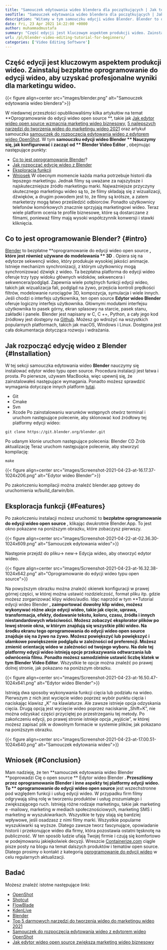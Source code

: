 ```yaml
---
title: "Samouczek edytowania wideo blendera dla początkujących | Jak to działa" 
seoTitle: "Samouczek edytowania wideo blendera dla początkujących | Jak to działa" 
description: "Witamy w tym samouczku edycji wideo Blender. Blender to open source, oferuje efekty, animacje, filtry, podgląd na żywo i obsługę dodawania obrazów." 
date: Fri, 23 Apr 2021 14:22:00 +0000
author: muhammadmustafa
summary: "Część edycji jest kluczowym aspektem produkcji wideo. Zainstaluj bezpłatne oprogramowanie do edycji wideo, aby uzyskać profesjonalne wyniki dla marketingu wideo." 
url: /pl/blender-video-editing-tutorial-for-beginners/
categories: ['Video Editing Software']
---
```


## Część edycji jest kluczowym aspektem produkcji wideo. Zainstaluj bezpłatne oprogramowanie do edycji wideo, aby uzyskać profesjonalne wyniki dla marketingu wideo.

{{< figure align=center src="images/blender.png" alt="Samouczek edytowania wideo blendera">}}

W niedawnej przeszłości opublikowaliśmy kilka artykułów na temat **Oprogramowanie do edycji wideo open source **, takie jak [Jak edytor wideo open source wzmacnia marketing wideo biznesowy][1], [5 najlepszych narzędzi do tworzenia wideo do marketingu wideo 2021][ 2] oraz artykuł samouczka [samouczek do rozpoczęcia edytowania wideo z edytorem wideo OpenShot][3]. W tym  **samouczku edycji wideo Blender **  Nauczymy się, jak konfigurować i zacząć od ** Blender Video Editor** , obejmując następujące punkty:
  * [Co to jest oprogramowanie Blender][4]?
  * [Jak rozpocząć edycję wideo z Blender][5]
  * [Eksploracja funkcji][6]
  * [Wniosek][7]
W obecnym momencie każda marka potrzebuje historii dla lepszego marketingu. Jednak filmy są uważane za najszybsze i najskuteczniejsze źródło marketingu marki. Najważniejsze przyczyny skutecznego marketingu wideo są to, że filmy składają się z wizualizacji, dźwięków, a drugim powodem jest to, że filmy są krótsze, a zatem marketerzy mogą łatwo prześledzić odbiorców. Ponadto użytkownicy telefonów komórkowych znacznie sprzyjają marketingowi wideo. Teraz wiele platform ocenia te profile biznesowe, które są dostarczane z filmami, ponieważ filmy mają wysoki współczynnik konwersji i stawki kliknięcia.

## Co to jest oprogramowanie Blender?   {#intro}
[Blender][8] to bezpłatne **oprogramowanie do edycji wideo open source **, które jest również używane do modelowania ** 3D** . Opiera się na edytorze sekwencji wideo, który produkuje wysokiej jakości animacje. Istnieje mechanizm synchronizacji, z którym użytkownicy mogą synchronizować dźwięk z wideo. Ta bezpłatna platforma do edycji wideo oferuje trzy typy widoku głównych widoków, sekwencera i sekwencera/podgląd. Zapewnia wiele potężnych funkcji edycji wideo, takich jak wizualizacja fali, podgląd na żywo, przejścia kontroli prędkości filtrów, modelowanie rurociągów 3D, kompozycja, symulacja i wiele innych.
Jeśli chodzi o interfejs użytkownika, ten open source  **Edytor wideo Blender**  oferuje logiczny interfejs użytkownika. Głównymi modułami interfejsu użytkownika to pasek górny, ekran splasowy na starcie, pasek stanu, zakładki i panele. Blender jest napisany w C, C ++, Python, a cały jego kod źródłowy jest dostępny na [Github][9]. Możesz go wdrożyć na wszystkich popularnych platformach, takich jak macOS, Windows i Linux. Dostępna jest cała dokumentacja dotycząca rozwoju i wdrażania.

## Jak rozpocząć edycję wideo z Blender   {#Installation}
W tej sekcji samouczka edytowania wideo  **Blender**  nauczymy się instalować edytor wideo typu open source. Procedura instalacji jest łatwa i prosta. Po pierwsze, używam MacBooka, więc upewnij się, że zainstalowałeś następujące wymagania. Ponadto możesz sprawdzić wymagania dotyczące innych platform [tutaj][10].
  * Git
  * Cmake
  * Svn
  * Xcode
Po zainstalowaniu warunków wstępnych otwórz terminal i uruchom następujące polecenie, aby sklonować kod źródłowy tej platformy edycji wideo:
```
git clone https://git.blender.org/blender.git
```
Po udanym klonie uruchom następujące polecenia:
Blender CD
Zrób aktualizację
Teraz uruchom następujące polecenie, aby stworzyć kompilację:
```
make
```

{{< figure align=center src="images/Screenshot-2021-04-23-at-16.17.37-1024x206.png" alt="Edytor wideo Blender">}}

Po zakończeniu kompilacji można znaleźć blender.app gotowy do uruchomienia w/build_darwin/bin.

## Eksploracja funkcji   {#Features}
Po zakończeniu instalacji możesz uruchomić to  **bezpłatne oprogramowanie do edycji wideo open source** , klikając dwukrotnie Blender.App. To jest okno pokazane na poniższym obrazku, które zobaczysz pierwszy.

{{< figure align=center src="images/Screenshot-2021-04-22-at-02.36.30-1024x609.png" alt="Samouczek edytowania wideo">}}

Następnie przejdź do pliku-> new-> Edycja wideo, aby otworzyć edytor wideo.

{{< figure align=center src="images/Screenshot-2021-04-23-at-16.32.38-1024x642.png" alt="Oprogramowanie do edycji wideo typu open source">}}

Na powyższym obrazku można znaleźć okienek konfiguracji w prawej górnej części, w której można ustawić rozdzielczość, format pliku itp. gdzie możesz zorganizować klipy wideo/audio.
Idąc naprzód w tym **Tutorial edycji wideo Blender **, zaimportować dowolny klip wideo, możesz wykonywać różne akcje edycji wideo, takie jak cięcie, uprawa, transformacja, efekty, dodawanie tekstu, koloru, czasu, źródła i innych niestandardowych właściwości. Możesz zobaczyć eksplorator plików po lewej stronie okna, w którym znajdują się wszystkie pliki wideo. Na środku ekranu tego  **oprogramowania do edycji wideo open source znajduje się na żywo na żywo. Możesz powiększyć lub powiększyć i ułamkowe powiększenie podglądu w zależności od preferencji. Możesz zmienić orientację wideo w zależności od twojego wyboru. Na dole tej platformy edycji wideo istnieją opcje przekazywania odtwarzania lub odwrócenia filmu. Ponadto możesz samodzielnie ustawić liczbę klatek w tym**   Blender Video Editor**. Wszystkie te opcje można znaleźć po prawej dolnej stronie, jak pokazano na poniższym obrazku.

{{< figure align=center src="images/Screenshot-2021-04-23-at-16.50.47-1024x641.png" alt="Edytor wideo Blender">}}

Istnieją dwa sposoby wykonywania funkcji cięcia lub podziału na wideo. Pierwszym z nich jest wycięcie wideo poprzez wybór punktu cięcia i naciskając klawisz „K” na klawiaturze. Ale zawsze istnieje opcja odzyskania cięcia. Drugą opcją jest wycięcie wideo poprzez naciskanie „Shift+K”, nie można odzyskać części przyciętej po przestrzeganiu tej metody. Po zakończeniu edycji, po prawej stronie istnieje opcja „wyjście”, w której możesz zapisać plik w dowolnym formacie w systemie plików, jak pokazano na poniższym obrazku.

{{< figure align=center src="images/Screenshot-2021-04-23-at-17.00.51-1024x640.png" alt="Samouczek edytowania wideo">}}


## Wniosek   {#Conclusion}
Mam nadzieję, że ten **samouczek edytowania wideo Blender  **poprowadzi Cię o open source **  Edytor wideo Blender **. Przeszliśmy przez oprogramowanie Blender i inne aspekty tej platformy edycji wideo. To ** oprogramowanie do edycji wideo open source**  jest wszechstronne pod względem funkcji i usług edycji wideo. W przypadku firm filmy odgrywają silną rolę w tworzeniu produktów i usług zrozumiałego i zwiększającego ruch. Istnieją różne rodzaje marketingu, takie jak marketing e -mailowy, marketing w mediach społecznościowych, marketing SMS i marketing w wyszukiwarkach. Wszystkie te typy stają się bardziej wpływowe, jeśli osadzasz z nimi filmy marki. Wszystkie popularne wyszukiwarki są wyższe. Dlatego zawsze tworz fascynujące, opowiadanie historii i przekonujące wideo dla firmy, która pozostawia ostatni tęsknotę na publiczność. W ten sposób ludzie ufają Twojej firmie i czują się komfortowo w podejmowaniu jakiejkolwiek decyzji.
Wreszcie [Containerize.com][11] ciągle pisze posty na blogu na temat dalszych produktów i tematów open source. Dlatego prosimy o kontakt z kategorią [oprogramowanie do edycji wideo][12] w celu regularnych aktualizacji.

## Badać
Możesz znaleźć istotne następujące linki:
  * [OpenShot][13]
  * [Shotcut][14]
  * [FlowBlade][15]
  * [KdenLive][16]
  * [Blender][8]
  * [Top 5 darmowych narzędzi do tworzenia wideo do marketingu wideo 2021][2]
  * [Samouczek do rozpoczęcia edytowania wideo z edytorem wideo OpenShot][3]
  * [Jak edytor wideo open source zwiększa marketing wideo biznesowy][1]

  
[1]: https://blog.containerize.com/video-editing-software/how-video-editing-software-improves-business-video-marketing/
[2]: https://blog.containerize.com/video-editing-software/top-5-open-source-video-editor-software-for-video-marketing/
[3]: https://blog.containerize.com/video-editing-software/openshot-video-editor-tutorial-for-beginners-open-source/
[4]: #intro
[5]: #Installation
[6]: #features
[7]: #Conclusion
[8]: https://products.containerize.com/video-editing-software/blender
[9]: https://github.com/blender/blender
[10]: https://wiki.blender.org/wiki/Building_Blender
[11]: https://www.containerize.com/
[12]: https://products.containerize.com/video-editing-software
[13]: https://products.containerize.com/video-editing-software/openshot
[14]: https://products.containerize.com/video-editing-software/shotcut
[15]: https://products.containerize.com/video-editing-software/flowblade
[16]: https://products.containerize.com/video-editing-software/kdenlive
